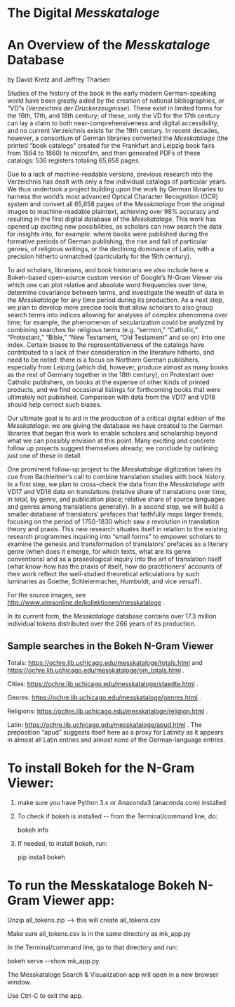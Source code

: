 # The Digital _Messkataloge_
#
# An Overview of the _Messkataloge_ Database
by David Kretz and Jeffrey Tharsen

Studies of the history of the book in the early modern German-speaking world have been greatly aided by the creation of national bibliographies, or “VD”s (_Verzeichnis der Druckerzeugnisse_). These exist in limited forms for the 16th, 17th, and 18th century; of these, only the VD for the 17th century can lay a claim to both near-comprehensiveness and digital accessibility, and no current Verzeichnis exists for the 19th century. In recent decades, however, a consortium of German libraries converted the _Messkataloge_ (the printed “book catalogs” created for the Frankfurt and Leipzig book fairs from 1594 to 1860) to microfilm, and then generated PDFs of these catalogs: 536 registers totaling 65,658 pages. 

Due to a lack of machine-readable versions, previous research into the Verzeichnis has dealt with only a few individual catalogs of particular years.  We thus undertook a project building upon the work by German libraries to harness the world’s most advanced Optical Character Recognition (OCR) system and convert all 65,658 pages of the _Messkataloge_ from the original images to machine-readable plaintext, achieving over 98% accuracy and resulting in the first digital database of the _Messkataloge_.  This work has opened up exciting new possibilities, as scholars can now search the data for insights into, for example: where books were published during the formative periods of German publishing,  the rise and fall of particular genres,  of religious writings,  or the declining dominance of Latin,  with a precision hitherto unmatched (particularly for the 19th century).

To aid scholars, librarians, and book historians we also include here a Bokeh-based open-source custom version of Google’s N-Gram Viewer via which one can plot relative and absolute word frequencies over time, determine covariance between terms, and investigate the wealth of data in the _Messkataloge_ for any time period during its production.  As a next step, we plan to develop more precise tools that allow scholars to also group search terms into indices allowing for analyses of complex phenomena over time; for example, the phenomenon of secularization could be analyzed by combining searches for religious terms (e.g. “sermon,” “Catholic,” “Protestant,” “Bible,” “New Testament, “Old Testament” and so on) into one index. Certain biases to the representativeness of the catalogs have contributed to a lack of their consideration in the literature hitherto, and need to be noted: there is a focus on Northern German publishers, especially from Leipzig (which did, however, produce almost as many books as the rest of Germany together in the 18th century), on Protestant over Catholic publishers, on books at the expense of other kinds of printed products, and we find occasional listings for forthcoming books that were ultimately not published.  Comparison with data from the VD17 and VD18 should help correct such biases.

Our ultimate goal is to aid in the production of a critical digital edition of the _Messkataloge_: we are giving the database we have created to the German libraries that began this work to enable scholars and scholarship beyond what we can possibly envision at this point. Many exciting and concrete follow up projects suggest themselves already; we conclude by outlining just one of these in detail.

One prominent follow-up project to the _Messkataloge_ digitization takes its cue from Bachleitner’s call to combine translation studies with book history.  In a first step, we plan to cross-check the data from the _Messkataloge_ with VD17 and VD18 data on translations (relative share of translations over time, in total, by genre, and publication place; relative share of source languages and genres among translations generally). In a second step, we will build a smaller database of translators’ prefaces that faithfully maps larger trends, focusing on the period of 1750-1830 which saw a revolution in translation theory and praxis.  This new research situates itself in relation to the existing research programmes inquiring into “small forms”  to empower scholars to examine the genesis and transformation of translators’ prefaces as a literary genre  (when does it emerge, for which texts, what are its genre conventions) and as a praxeological inquiry into the art of translation itself (what know-how has the praxis of itself, how do practitioners’ accounts of their work reflect the well-studied theoretical articulations by such luminaries as Goethe, Schleiermacher, Humboldt, and vice versa?). 

For the source images, see http://www.olmsonline.de/kollektionen/messkataloge .

In its current form, the _Messkataloge_ database contains over 17.3 million individual tokens distributed over the 266 years of its production.

## Sample searches in the Bokeh N-Gram Viewer
 Totals: https://ochre.lib.uchicago.edu/messkataloge/totals.html and https://ochre.lib.uchicago.edu/messkataloge/om_totals.html .

 Cities: https://ochre.lib.uchicago.edu/messkataloge/staedte.html . 

 Genres: https://ochre.lib.uchicago.edu/messkataloge/genres.html . 

 Religions: https://ochre.lib.uchicago.edu/messkataloge/religion.html . 

 Latin: https://ochre.lib.uchicago.edu/messkataloge/apud.html . 
 The preposition “apud” suggests itself here as a proxy for Latinity as it appears in almost all Latin entries and almost none of the German-language entries.


# To install Bokeh for the N-Gram Viewer:

1) make sure you have Python 3.x or Anaconda3 (anaconda.com) installed

2) To check if bokeh is installed -- from the Terminal/command line, do:

   bokeh info

3) If needed, to install bokeh, run:

   pip install bokeh


# To run the Messkataloge Bokeh N-Gram Viewer app:

Unzip all_tokens.zip --> this will create all_tokens.csv

Make sure all_tokens.csv is in the same directory as mk_app.py 

In the Terminal/command line, go to that directory and run:

   bokeh serve --show mk_app.py

The Messkataloge Search & Visualization app will open in a new browser window.

   Use Ctrl-C to exit the app.
